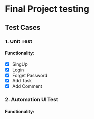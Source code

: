 # Final Project testing
## Test Cases

### 1. Unit Test
   #### Functionality:
 - [x] SingUp
 - [x] Login
 - [x] Forget Password
 - [x] Add Task
 - [x] Add Comment

### 2. Automation UI Test
   #### Functionality:
